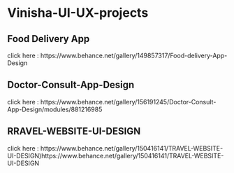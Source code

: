 # Vinisha-UI-UX-projects

<h2>Food Delivery App</h2>
click here : https://www.behance.net/gallery/149857317/Food-delivery-App-Design

<h2>Doctor-Consult-App-Design</h2>
click here : https://www.behance.net/gallery/156191245/Doctor-Consult-App-Design/modules/881216985

<h2>RRAVEL-WEBSITE-UI-DESIGN</h2>
click here : https://www.behance.net/gallery/150416141/TRAVEL-WEBSITE-UI-DESIGN)https://www.behance.net/gallery/150416141/TRAVEL-WEBSITE-UI-DESIGN
